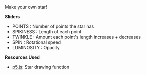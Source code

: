 Make your own star!

**Sliders**

* POINTS : Number of points the star has
* SPIKINESS : Length of each point
* TWINKLE : Amount each point's length increases + decreases
* SPIN : Rotational speed
* LUMINOSITY : Opacity

**Resources Used**

* [p5.js](https://p5js.org/examples/form-star.html): Star drawing function